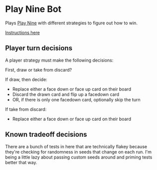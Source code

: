 # Play Nine Bot

Plays [Play Nine](https://playnine.com/) with different strategies to figure out
how to win.

[Instructions
here](https://cdn.shopify.com/s/files/1/0503/3010/8062/files/Single_Page_Instructions_english.pdf?v=1695245685)

## Player turn decisions

A player strategy must make the following decisions:

First, draw or take from discard?

If draw, then decide:

- Replace either a face down or face up card on their board
- Discard the drawn card and flip up a facedown card
- OR, if there is only one facedown card, optionally skip the turn

If take from discard:

- Replace either a face down or face up card on their board

## Known tradeoff decisions

There are a bunch of tests in here that are technically flakey because they're
checking for randomness in seeds that change on each run. I'm being a little
lazy about passing custom seeds around and priming tests better that way.
